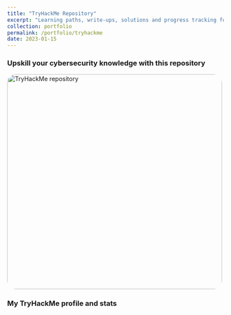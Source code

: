 ```yaml
---
title: "TryHackMe Repository"
excerpt: "Learning paths, write-ups, solutions and progress tracking for <a href='https://tryhackme.com' target='_blank'>TryHackMe</a>.<br><br><a href='https://github.com/migueltc13/tryhackme' target='_blank'><img style='width:500px; border-radius: 20px;' alt='TryHackMe repository' src='https://opengraph.githubassets.com/e83097977ebfe30ca990eb5a28c09d13a7d1381a02119152ff282949cc5dbbad/migueltc13/TryHackMe'></a>"
collection: portfolio
permalink: /portfolio/tryhackme
date: 2023-01-15
---
```


### Upskill your cybersecurity knowledge with this repository

<a href='https://github.com/migueltc13/tryhackme' target='_blank'><img style='width:500px; border-radius: 20px;' alt='TryHackMe repository' src='https://opengraph.githubassets.com/e83097977ebfe30ca990eb5a28c09d13a7d1381a02119152ff282949cc5dbbad/migueltc13/TryHackMe'></a>

### My TryHackMe profile and stats

<script src="https://tryhackme.com/badge/1134216"></script>
